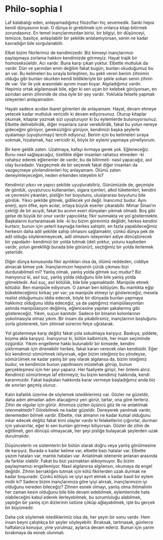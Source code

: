 # Philo-sophia I

Laf kalabalığı eden, anlayamadığımız filozofları hiç sevemedik. Sanki hepsi kendi dünyasının kralı. O dünya ki girebilmek için onlarca kitap bitirmek zorundasınız. En temel inançlarımızdan birisi, bir bilgiyi, bir düşünceyi, temizce, basitçe, anlaşılabilir bir şekilde anlatamıyorsan, senin ne kadar kavradığın bile sorgulanabilir.

Elbet bizim fikirlerimiz de kendimizedir. Biz kimseyi inançlarımızı paylaşmaya zorlama hakkını kendimizde görmeyiz. Hayat trajik bir homoseksüeldir. Acı vardır. Buna karşı çıkan yoktur. Elbette mutluluk da vardır. Dün ve yarından emin değilim fakat bugün, bunları okuduğumuz bu an var. Bu kelimeleri bu sırayla birleştiren, bu şekli veren benim zihnimin olduğu gibi bunları okurken kendi bildikleriyle bir şekle sokan senin zihnin de var. Var ile yok arasındaki ayrımı insan koyar. Algıladığımız vardır. Hepimiz ortak algılamasak bile, eğer ki sen uçan bir kelebek görüyorsan, en azından senin zihninde de olsa öyle bir şey vardır. Yoklukla felsefe yapmak isteyenleri anlayamadım.

Hayatı sadece acıdan ibaret görenleri de anlayamam. Hayat, devam etmeye yetecek kadar mutluluk vericidir ki devam ediyorsunuz. Oturup kitaplar okumak, kitaplar yazmak sizi uyuşturuyor ki bu eylemlerde bulunuyorsunuz. Elbette delirebilirdik, diğer insanlara zarar verebilirdik, fakat bu yolun nereye gideceğini görüyor, gereksizliğini görüyor, kendimizi başka şeylerle oyalamayı (uyuşturmayı) tercih ediyoruz. Benim için bu kelimeleri sıraya sokmak, hizalamak, haz vericidir ki, böyle bir eylemi yapmaya yöneliyorum.

Bir kere geldik zaten. Uzatmaya, kafayı kırmaya gerek yok. Eğleneceğiz. Bunu nasıl sağlayacağız, özellikle diğer insanları rahatsız etmeden -ki rahatsız ederek eğlenenler de vardır, bu da bilinmeli- nasıl yapacağız, asıl olay buradadır. Vazgeçmek de bir seçenek fakat diğer insanları da vazgeçmeye yönlendirenleri hiç anlayamam. Ölümü zaten deneyimleyeceğim, neden erkenden isteyelim ki?

Kendimizi yıkıcı ve yapıcı şekilde uyuşturabiliriz. Günümüzde de, geçmişte de gördük, uyuşturucu kullananları, sigara içenleri, alkol tüketenleri, kendini ve çevresini yıkanları, pisliğin her boyutunu, uluslararası boyutunu bile gördük. Yıkıcı şekilde gitmek, gidilecek yol değil. İnancımız budur. Aynı enerji, aynı öfke, aynı acılar, ortaya büyük eserler çıkarabilir. Mimar Sinan’ın çektiği de bir acıydı, fakat bu acının eseri dünyaları yıkmak olmadı. Boş gibi gelse de büyük bir onur vardır yapıcılıkta; fikir sunmakta ve yol göstermekte. Başkalarını kurtaramasak bile -ki bu bizim görevimiz değildir, herkes kendini kurtarır, bunun için yeterli kaynağa herkes sahiptir, en fazla yapabileceğimiz herkesin daha adil şekilde sahip olmasını sağlamaktır, çünkü dünya pek de adil olduğu söylenemeyecek, adil olmasını isteyenleri adiye dönüştürecek bir yapıdadır- kendimizi bir yolda tutmak (deli yoktur, yolunu kaybeden vardır, yolun gerekliliği burada bile görünür), seçtiğimiz bir yolda ilerlemek yeterlidir.

Diğer dünya konusunda fikir ayrılıkları olsa da, ölümü reddeden, ciddiye alınacak kimse yok. İnançlarımızın hepsinin çürük çıkması bizi durdurabilmeli mi? Yanlış olmak, yanlış yolda gitmek suç mudur? Biz inanıyoruz ki, asıl suç, yanlış yolda olduğunu bile bile yanlış yolda gitmektedir. Asıl suç, asıl kötülük, bile bile yapmaktadır. Manipüle etmek kötüdür. Ben manipüle ediyorum. O zaman ben kötüyüm. Bu mantıkta eğip bükebileceğimiz birkaç yer var; ya manipüle etmeyi iyi göstereceğiz; mesela realist olduğumuzu iddia edecek, böyle bir dünyada bunları yapmaya hakkımız olduğunu iddia edeceğiz, ya da yaptığımız manipülasyonları aslında manipülasyon değilmiş, eğlencesine yapılan şakalarmış gibi göstereceğiz. Yıkım, suçun kanıtıdır. Sadece bir binanın kolonlarının yokolmasıyla olmaz yıkım. Bir insanı da yıkabilirsiniz, inançlarının boşluğunu zorla göstererek, tüm zihinsel sürecini felçe uğratarak.

Yol göstermeye karşı değiliz fakat yola sokulmaya karşıyız. Baskıya, şiddete, koyma akla karşıyız. İnanıyoruz ki, bütün kalbimizle, her insan seçiminde özgürdür. Yıkımı engelleme hakkı bulunabilir bir kimsede, kendini yıktırmamak için direnebilir herkes, fakat kararı verecek olan kendisidir. Eğer biz kendimizi sömürtmek istiyorsak, eğer bizim isteğimiz bu yöndeyse, sömürülmek ne kadar yanlış bir şey olarak algılansa da, bizim isteğimiz budur, ve kendimize bunun yapılmasını müstehak görüp, bunun gerçekleşmesi için her şeyi yaparız. Her faaliyete girişir, her önlemi alırız. Kendimizi sömürtmeye laf ettirmeyiz; bu bizim kendimiz hakkında, kendi kararımızdır. Fakat başkaları hakkında karar vermeye başladığımız anda biz de sınırları geçmiş oluruz.

Kalın kafalılık üzerine de söylemek istediklerimiz var. Gözler ne güzeldir, daha adım atmadan adım atacağımız yeri görür, tartar, ona göre ilerleriz. Zihin de olgular için görür. Alnımıza çizilen üçüncü göz ile ne anlatılmak istenmektedir? Görebilmek ne kadar güzeldir. Deneyerek yanılmak vardır, denemeden bilmek vardır. Elbette, risk almanın ne kadar kutsal olduğunu inkar edecek değiliz fakat kimi olaylar vardır ki felaketlerini çığırırlar, durman için yalvarırlar, eğer ki sen bunları görmeyi biliyorsan. Gözler de zihin de eğitilmeli, geri dönüşü olmayacak, her şeyi pisliğe bulayacak şeylerden uzak durulmalıdır.

Düşüncelerin ve sistemlerin bir bütün olarak doğru veya yanlış görülmesine de karşıyız. Burada o kadar kelime var, elbette bazı hatalar var. Elbette yazım hataları var, mantık hataları var. Anlatılmak istenenle anlanan arasında da farklar olabilir. Fakat bu bizi yazmaktan alıkoymuyor. Bu bizim paylaşmamızı engellemiyor. Nasıl algılanırsa algılansın, okumaya da engel değildir. Zihnin berraklığını tutmak için kötü fikirlerden uzak durmak ne kadar boşunadır. Çünkü kötüyü ve iyiyi ayırt etmek o kadar basit bir eylem midir ki? Sadece bizim inançlarımıza göre iyiyi alırsak, inançlarımızın iyi olduğunu nereden bileceğiz? Zihnen esnek olmayı, yanlış olma ihtimalinin her zaman kesin olduğunu bile bile devam edebilmek, eylemlerinde hata olabileceğini kabul ederek ilerleyebilmek, bu sorumluluğu alabilmek, yaptığın bir yanlış için dizlerinin üstüne çöküp ağlayabilmek, işte bu gerçek bir büyümedir.

Daha çok söylemek istediklerimiz olsa da, her şeyin bir sonu vardır. Hem insan beyni çalıştıkça bir şeyler söyleyebilir. Bıraksak, tartmasak, günlerce haftalarca konuşur, yine yorulmaz, aylarca devam ederiz. Bunun için yarım bırakmaya da esnek olunmalı.